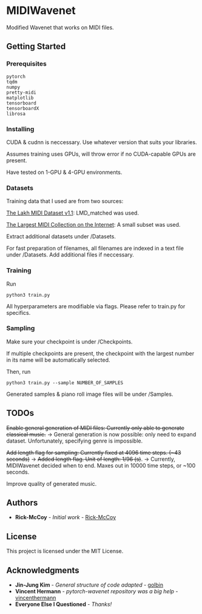# MIDIWavenet

Modified Wavenet that works on MIDI files.

## Getting Started

### Prerequisites

```
pytorch
tqdm
numpy
pretty-midi
matplotlib
tensorboard
tensorboardX
librosa
```

### Installing

CUDA & cudnn is neccessary. Use whatever version that suits your libraries.

Assumes training uses GPUs, will throw error if no CUDA-capable GPUs are present.

Have tested on 1-GPU & 4-GPU environments.

### Datasets

Training data that I used are from two sources:

[The Lakh MIDI Dataset v1.1](https://colinraffel.com/projects/lmd/): LMD_matched was used.

[The Largest MIDI Collection on the Internet](https://www.reddit.com/r/WeAreTheMusicMakers/comments/3ajwe4/the_largest_midi_collection_on_the_internet/): A small subset was used.

Extract additional datasets under /Datasets.

For fast preparation of filenames, all filenames are indexed in a text file under /Datasets. Add additional files if neccessary.

### Training

Run

```
python3 train.py
```

All hyperparameters are modifiable via flags. Please refer to train.py for specifics.

### Sampling

Make sure your checkpoint is under /Checkpoints.

If multiple checkpoints are present, the checkpoint with the largest number in its name will be automatically selected.

Then, run

```
python3 train.py --sample NUMBER_OF_SAMPLES
```

Generated samples & piano roll image files will be under /Samples.

## TODOs

~~Enable general generation of MIDI files: Currently only able to generate classical music.~~
    -> General generation is now possible: only need to expand dataset. Unfortunately, specifying genre is impossible.

~~Add length flag for sampling: Currently fixed at 4096 time steps. (\~43 seconds)~~
    -> ~~Added length flag. Unit of length: 1/96 (s)~~.
    -> Currently, MIDIWavenet decided when to end. Maxes out in 10000 time steps, or \~100 seconds.

Improve quality of generated music.

## Authors

* **Rick-McCoy** - *Initial work* - [Rick-McCoy](https://github.com/Rick-McCoy)

## License

This project is licensed under the MIT License.

## Acknowledgments

* **Jin-Jung Kim** - *General structure of code adapted* - [golbin](https://github.com/golbin)
* **Vincent Hermann** - *pytorch-wavenet repository was a big help* - [vincenthermann](https://github.com/vincentherrmann)
* **Everyone Else I Questioned** - *Thanks!*

